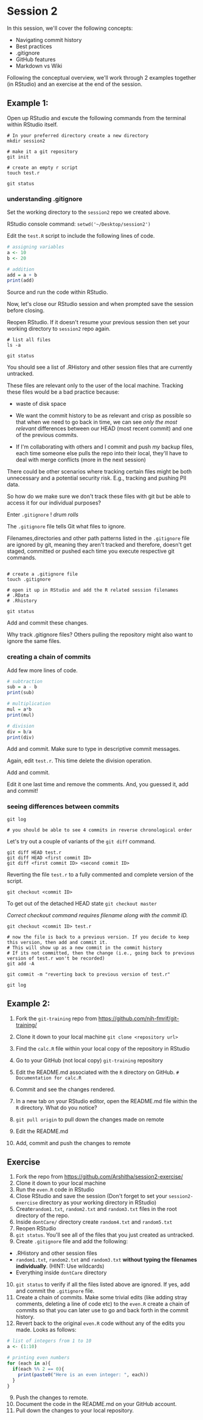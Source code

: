 # Session 2

In this session, we'll cover the following concepts: 
  * Navigating commit history 
  * Best practices 
  * .gitignore
  * GitHub features 
  * Markdown vs Wiki

Following the conceptual overview, we'll work through 2 examples together (in RStudio) and an exercise at the end of the session. 

## Example 1: 

Open up RStudio and excute the following commands from the terminal within RStudio itself.

```shell
# In your preferred directory create a new directory
mkdir session2 

# make it a git repository
git init 

# create an empty r script
touch test.r 

git status 

```

### understanding .gitignore

Set the working directory to the `session2` repo we created above.  

RStudio console command: `setwd('~/Desktop/session2')`

Edit the `test.R` script to include the following lines of code.

```r
# assigning variables
a <- 10
b <- 20

# addition
add = a + b
print(add)

```
Source and run the code within RStudio. 

Now, let's close our RStudio session and when prompted save the session before closing. 

Reopen RStudio. If it doesn't resume your previous session then set your working directory to `session2` repo again. 

```shell
# list all files 
ls -a 

git status 
```

You should see a list of .RHistory and other session files that are currently untracked. 

These files are relevant only to the user of the local machine. Tracking these files would be a bad practice because: 
  * waste of disk space
  
  * We want the commit history to be as relevant and crisp as possible so that when we need to go back in time, we can see *only the most relevant* differences between our HEAD (most recent commit) and one of the previous commits. 
   
  * If I'm collaborating with others and I commit and push *my* backup files, each time someone else pulls the repo into their local, they'll have to deal with merge conflicts (more in the next session)

There could be other scenarios where tracking certain files might be both unnecessary and a potential security risk. E.g., tracking and pushing PII data. 

So how do we make sure we don't track these files with git but be able to access it for our individual purposes? 

Enter `.gitignore` ! *drum rolls*

The `.gitignore` file tells Git what files to ignore.

Filenames,directories and other path patterns listed in the `.gitignore` file are ignored by git, meaning they aren't tracked and therefore, doesn't get staged, committed or pushed each time you execute respective git commands. 

```shell

# create a .gitignore file
touch .gitignore

# open it up in RStudio and add the R related session filenames
# .RData    
# .Rhistory

git status
```

Add and commit these changes. 

Why track .gitignore files? Others pulling the repository might also want to ignore the same files. 

### creating a chain of commits

Add few more lines of code. 

```r
# subtraction
sub = a - b
print(sub)

# multiplication
mul = a*b
print(mul)

# division
div = b/a
print(div)

```

Add and commit. Make sure to type in descriptive commit messages.

Again, edit `test.r`. This time delete the division operation. 

Add and commit. 

Edit it one last time and remove the comments. And, you guessed it, add and commit! 


### seeing differences between commits

```shell
git log 

# you should be able to see 4 commits in reverse chronological order
```

Let's try out a couple of variants of the `git diff` command. 

```
git diff HEAD test.r
git diff HEAD <first commit ID> 
git diff <first commit ID> <second commit ID>
```

Reverting the file `test.r` to a fully commented and complete version of the script. 

```
git checkout <commit ID> 
```

To get out of the detached HEAD state `git checkout master`

*Correct checkout command requires filename along with the commit ID.* 

```
git checkout <commit ID> test.r 

# now the file is back to a previous version. If you decide to keep this version, then add and commit it. 
# This will show up as a new commit in the commit history
# If its not committed, then the change (i.e., going back to previous version of test.r won't be recorded)
git add -A 

git commit -m "reverting back to previous version of test.r" 

git log
```

## Example 2: 

1. Fork the `git-training` repo from https://github.com/nih-fmrif/git-training/

2. Clone it down to your local machine 
`git clone <repository url> ` 

3. Find the `calc.R` file within your local copy of the repository in RStudio

4. Go to your GitHub (not local copy) `git-training` repository 

5. Edit the README.md associated with the `R` directory on GitHub.
`# Documentation for calc.R`

6. Commit and see the changes rendered. 

7. In a new tab on your RStudio editor, open the README.md file within the `R` directory. What do you notice? 

8. `git pull origin` to pull down the changes made on remote

9. Edit the README.md

10. Add, commit and push the changes to remote

## Exercise

1. Fork the repo from https://github.com/Arshitha/session2-exercise/
2. Clone it down to your local machine 
3. Run the `even.R` code in RStudio  
4. Close RStudio and save the session (Don't forget to set your `session2-exercise` directory as your working directory in RStudio) 
5. Create`random1.txt`, `random2.txt` and `random3.txt` files in the root directory of the repo. 
6. Inside `dontCare/` directory create `random4.txt` and `random5.txt`
7. Reopen RStudio
8. `git status`. You'll see all of the files that you just created as untracked.
9. Create `.gitignore` file and add the following: 
  * .RHistory and other session files 
  * `random1.txt`, `random2.txt` and `random3.txt` **without typing the filenames individually**. (HINT: Use wildcards)
  * Everything inside `dontCare` directory 
10. `git status` to verify if all the files listed above are ignored. If yes, add and commit the `.gitignore` file. 
11. Create a chain of commits. Make some trivial edits (like adding stray comments, deleting a line of code etc) to the `even.R` create a chain of commits so that you can later use to go and back forth in the commit history. 
12. Revert back to the original `even.R` code without any of the edits you made. Looks as follows:
```r
# list of integers from 1 to 10
a <- (1:10)

# printing even numbers
for (each in a){
  if(each %% 2 == 0){
    print(paste0("Here is an even integer: ", each))
  }
}
```
9. Push the changes to remote. 
10. Document the code in the README.md on your GitHub account. 
11. Pull down the changes to your local repository. 







